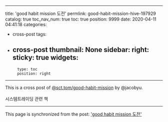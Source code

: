
---
title: 'good habit mission 도전'
permlink: good-habit-mission-hive-197929
catalog: true
toc_nav_num: true
toc: true
position: 9999
date: 2020-04-11 04:41:18
categories:
- cross-post
tags:
- cross-post
thumbnail: None
sidebar:
    right:
        sticky: true
widgets:
    -
        type: toc
        position: right
---


This is a cross post of [@sct.tom/good-habit-mission](/@sct.tom/good-habit-mission) by @jacobyu.<br><br>시스템트레이딩 관련 책

- - -

This page is synchronized from the post: ['good habit mission 도전'](https://steemit.com/@jacobyu/good-habit-mission-hive-197929)
